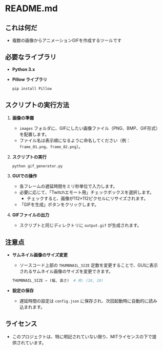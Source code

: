 # README.md

## これは何だ
- 複数の画像からアニメーションGIFを作成するツールです

## 必要なライブラリ

- **Python 3.x**
- **Pillow ライブラリ**

  ```bash
  pip install Pillow
  ```

## スクリプトの実行方法

1. **画像の準備**

    - `images` フォルダに、GIFにしたい画像ファイル（PNG、BMP、GIF形式）を配置します。
    - ファイル名は表示順になるように命名してください（例：`frame_01.png`、`frame_02.png`）。

2. **スクリプトの実行**

   ```bash
   python gif_generator.py
   ```

3. **GUIでの操作**

    - 各フレームの遅延時間をミリ秒単位で入力します。
    - 必要に応じて、「Twitchエモート用」チェックボックスを選択します。
        - チェックすると、画像が112×112ピクセルにリサイズされます。
    - 「GIFを生成」ボタンをクリックします。

4. **GIFファイルの出力**

    - スクリプトと同じディレクトリに `output.gif` が生成されます。

## 注意点

- **サムネイル画像のサイズ変更**

    - ソースコード上部の `THUMBNAIL_SIZE` 定数を変更することで、GUIに表示されるサムネイル画像のサイズを変更できます。

  ```python
  THUMBNAIL_SIZE = (幅, 高さ)  # 例: (28, 28)
  ```

- **設定の保存**

    - 遅延時間の設定は `config.json` に保存され、次回起動時に自動的に読み込まれます。

## ライセンス

- このプロジェクトは、特に明記されていない限り、MITライセンスの下で提供されています。
